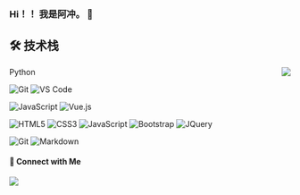### Hi！！ 我是阿冲。 👋

<!--
**ccc-0/ccc-0** is a ✨ _special_ ✨ repository because its `README.md` (this file) appears on your GitHub profile.

Here are some ideas to get you started:

- 🔭 I’m currently working on ...
- 🌱 I’m currently learning ...
- 👯 I’m looking to collaborate on ...
- 🤔 I’m looking for help with ...
- 💬 Ask me about ...
- 📫 How to reach me: ...
- 😄 Pronouns: ...
- ⚡ Fun fact: ...
-->

## 🛠 技术栈 
<img align="right" src="https://github-readme-stats.vercel.app/api?username=captain5&show_icons=true">

Python

![Git](https://img.shields.io/badge/-Git-%23F05032?style=for-the-badge&logo=git&logoColor=%23ffffff)
![VS Code](https://img.shields.io/badge/-VSCode-%23007ACC?style=for-the-badge&logo=visual-studio-code)

![JavaScript](https://img.shields.io/badge/-JavaScript-%23F7DF1C?style=for-the-badge&logo=javascript&logoColor=000000&labelColor=%23F7DF1C&color=%23FFCE5A)
![Vue.js](https://img.shields.io/badge/-Vue.js-%232c3e50?style=for-the-badge&logo=Vue.js)
<!-- ![Node](https://img.shields.io/badge/-NodeJS-%23F05032?style=for-the-badge&logo=Node.js&logoColor=%23ffffff)  -->


![HTML5](https://img.shields.io/badge/HTML5-000000?logo=HTML5)
![CSS3](https://img.shields.io/badge/CSS3-000000?logo=CSS3&logoColor=1572B6)
![JavaScript](https://img.shields.io/badge/JavaScript-000000?logo=JavaScript)
![Bootstrap](https://img.shields.io/badge/Bootstrap-000000?logo=Bootstrap&logoColor=563D7C)
![JQuery](https://img.shields.io/badge/JQuery-000000?logo=JQuery&logoColor=0769AD)


![Git](https://img.shields.io/badge/Git-000000?logo=Git)
![Markdown](https://img.shields.io/badge/Markdown-000000?logo=Markdown)
<!-- 访客 
<p align="center">
  <img src="https://visitor-badge.glitch.me/badge?page_id=captain5.captain5" alt="visitor badge"/>
</p>
-->
#### 🤝 Connect with Me

<a href="mailto:changchenchongfirst@gmail.com" title="chagnchenchongfirst@gmail.com"><image src="https://img.shields.io/badge/Gmail-eee?logo=Gmail&style=for-the-badge" /></a>
